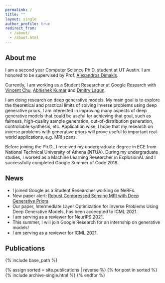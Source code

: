 ```yaml
---
permalink: /
title: ""
layout: single
author_profile: true
redirect_from:
  - /about/
  - /about.html
---
```


## About me

I am a second year Computer Science Ph.D. student at UT Austin.
I am honored to be supervised by Prof. [Alexandros Dimakis](https://users.ece.utexas.edu/~dimakis/).


Currently, I am working as a Student Researcher at Google Research with [Vincent Chu](https://scholar.google.com/citations?user=R-OrlSgAAAAJ&hl=en), [Abhishek Kumar](https://scholar.google.com/citations?user=6vghMS0AAAAJ&hl=en) and [Dmitry Lagun](https://scholar.google.com/citations?user=sY8lt7AAAAAJ&hl=en).


I am doing research on deep generative models. 
My main goal is to explore the theoretical and practical limits of solving inverse problems using deep generative priors.
I am interested in improving many aspects of deep generative models that could be useful for achieving that goal, such as fairness, high-quality sample generation, out-of-distribution generation, controllable synthesis, etc.
Application wise, I hope that my research on inverse problems with generative priors will prove useful to important real-world applications, e.g. MRI scans.

Before joining the Ph.D., I received my undergraduate degree in ECE from National Technical University of Athens (NTUA).
During my undergraduate studies, I worked as a Machine Learning Researcher in ExplosionAI.
and I successfully completed Google Summer of Code 2018.

## News
- I joined Google as a Student Researcher working on NeRFs.
- New paper alert: [Robust Compressed Sensing MRI with Deep Generative Priors](https://arxiv.org/abs/2108.01368)
- Our paper, Intermediate Layer Optimization for Inverse Problems Using Deep Generative Models, has been acceepted to ICML 2021.
- I am serving as a reviewer for NeurIPS 2021.
- This summer, I will join Google Research for an internship on generative models!
- I am serving as a reviewer for ICML 2021.


## Publications
{% include base_path %}

{% assign sorted = site.publications | reverse %}
{% for post in sorted %}
  {% include archive-single.html %}
{% endfor %}